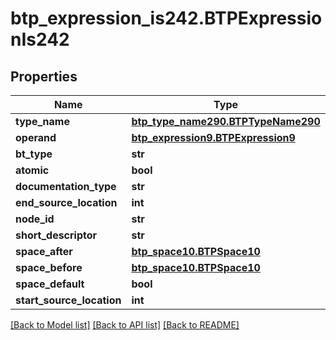 # btp_expression_is242.BTPExpressionIs242

## Properties
Name | Type | Description | Notes
------------ | ------------- | ------------- | -------------
**type_name** | [**btp_type_name290.BTPTypeName290**](BTPTypeName290.md) |  | [optional] 
**operand** | [**btp_expression9.BTPExpression9**](BTPExpression9.md) |  | [optional] 
**bt_type** | **str** |  | [optional] 
**atomic** | **bool** |  | [optional] 
**documentation_type** | **str** |  | [optional] 
**end_source_location** | **int** |  | [optional] 
**node_id** | **str** |  | [optional] 
**short_descriptor** | **str** |  | [optional] 
**space_after** | [**btp_space10.BTPSpace10**](BTPSpace10.md) |  | [optional] 
**space_before** | [**btp_space10.BTPSpace10**](BTPSpace10.md) |  | [optional] 
**space_default** | **bool** |  | [optional] 
**start_source_location** | **int** |  | [optional] 

[[Back to Model list]](../README.md#documentation-for-models) [[Back to API list]](../README.md#documentation-for-api-endpoints) [[Back to README]](../README.md)


